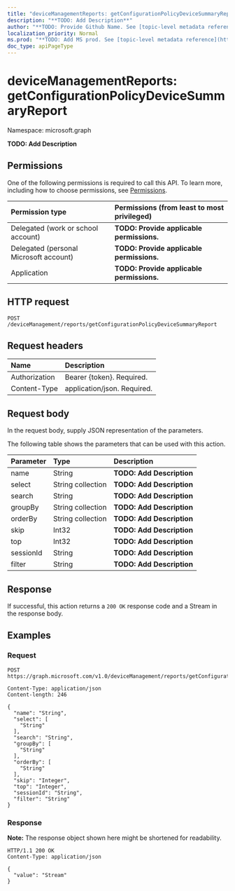 ```yaml
---
title: "deviceManagementReports: getConfigurationPolicyDeviceSummaryReport"
description: "**TODO: Add Description**"
author: "**TODO: Provide Github Name. See [topic-level metadata reference](https://msgo.azurewebsites.net/add/document/guidelines/metadata.html#topic-level-metadata)**"
localization_priority: Normal
ms.prod: "**TODO: Add MS prod. See [topic-level metadata reference](https://msgo.azurewebsites.net/add/document/guidelines/metadata.html#topic-level-metadata)**"
doc_type: apiPageType
---
```


# deviceManagementReports: getConfigurationPolicyDeviceSummaryReport
Namespace: microsoft.graph



**TODO: Add Description**

## Permissions
One of the following permissions is required to call this API. To learn more, including how to choose permissions, see [Permissions](/graph/permissions-reference).

|Permission type|Permissions (from least to most privileged)|
|:---|:---|
|Delegated (work or school account)|**TODO: Provide applicable permissions.**|
|Delegated (personal Microsoft account)|**TODO: Provide applicable permissions.**|
|Application|**TODO: Provide applicable permissions.**|

## HTTP request

<!-- {
  "blockType": "ignored"
}
-->
``` http
POST /deviceManagement/reports/getConfigurationPolicyDeviceSummaryReport
```

## Request headers
|Name|Description|
|:---|:---|
|Authorization|Bearer {token}. Required.|
|Content-Type|application/json. Required.|

## Request body
In the request body, supply JSON representation of the parameters.

The following table shows the parameters that can be used with this action.

|Parameter|Type|Description|
|:---|:---|:---|
|name|String|**TODO: Add Description**|
|select|String collection|**TODO: Add Description**|
|search|String|**TODO: Add Description**|
|groupBy|String collection|**TODO: Add Description**|
|orderBy|String collection|**TODO: Add Description**|
|skip|Int32|**TODO: Add Description**|
|top|Int32|**TODO: Add Description**|
|sessionId|String|**TODO: Add Description**|
|filter|String|**TODO: Add Description**|



## Response

If successful, this action returns a `200 OK` response code and a Stream in the response body.

## Examples

### Request
<!-- {
  "blockType": "request",
  "name": "devicemanagementreports_getconfigurationpolicydevicesummaryreport"
}
-->
``` http
POST https://graph.microsoft.com/v1.0/deviceManagement/reports/getConfigurationPolicyDeviceSummaryReport

Content-Type: application/json
Content-length: 246

{
  "name": "String",
  "select": [
    "String"
  ],
  "search": "String",
  "groupBy": [
    "String"
  ],
  "orderBy": [
    "String"
  ],
  "skip": "Integer",
  "top": "Integer",
  "sessionId": "String",
  "filter": "String"
}
```


### Response
**Note:** The response object shown here might be shortened for readability.
<!-- {
  "blockType": "response",
  "truncated": true,
  "@odata.type": "Edm.Stream"
}
-->
``` http
HTTP/1.1 200 OK
Content-Type: application/json

{
  "value": "Stream"
}
```


